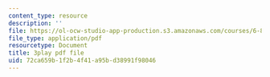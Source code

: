 ```yaml
---
content_type: resource
description: ''
file: https://ol-ocw-studio-app-production.s3.amazonaws.com/courses/6-858-computer-systems-security-fall-2014/72ca659b1f2b4f41a95bd38991f98046_WlmKwIe9z1Q.pdf
file_type: application/pdf
resourcetype: Document
title: 3play pdf file
uid: 72ca659b-1f2b-4f41-a95b-d38991f98046
---
```


